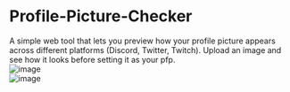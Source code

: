 # Profile-Picture-Checker
A simple web tool that lets you preview how your profile picture appears across different platforms (Discord, Twitter, Twitch). Upload an image and see how it looks before setting it as your pfp.  
![image](https://github.com/user-attachments/assets/3ea91abe-1b7d-401b-8ae3-db84b5bed5f3)  
![image](https://github.com/user-attachments/assets/74140dfb-af0c-416d-9ad6-0251a674b66b)

